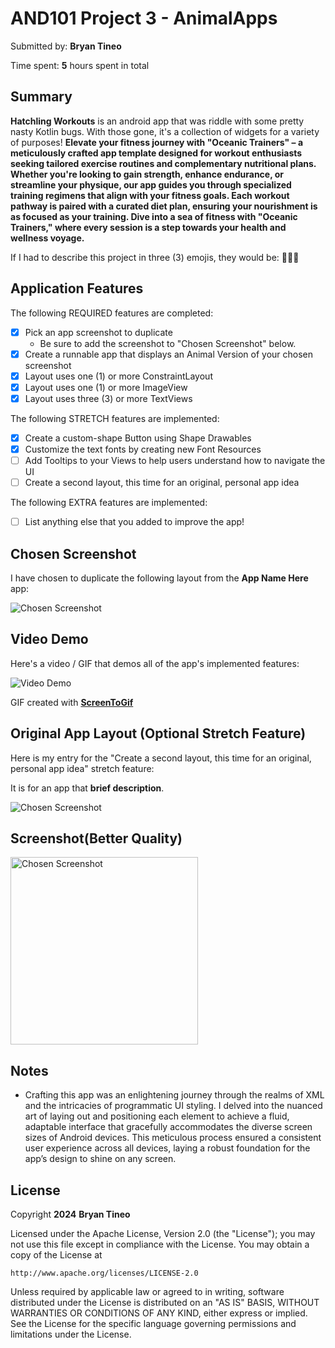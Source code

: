 <!-- (This is a comment) INSTRUCTIONS: Go through this page and fill out any **bolded** entries with their correct values.-->

# AND101 Project 3 - AnimalApps

Submitted by: **Bryan Tineo**

Time spent: **5** hours spent in total

## Summary

**Hatchling Workouts** is an android app that was riddle with some pretty nasty Kotlin bugs.  With those gone, it's a collection of widgets for a variety of purposes!  **Elevate your fitness journey with "Oceanic Trainers" – a meticulously crafted app template designed for workout enthusiasts seeking tailored exercise routines and complementary nutritional plans. Whether you're looking to gain strength, enhance endurance, or streamline your physique, our app guides you through specialized training regimens that align with your fitness goals. Each workout pathway is paired with a curated diet plan, ensuring your nourishment is as focused as your training. Dive into a sea of fitness with "Oceanic Trainers," where every session is a step towards your health and wellness voyage.**

If I had to describe this project in three (3) emojis, they would be: **📱🐢🌊**

## Application Features

<!-- (This is a comment) Please be sure to change the [ ] to [x] for any features you completed.  If a feature is not checked [x], you might miss the points for that item! -->

The following REQUIRED features are completed:

- [x] Pick an app screenshot to duplicate
  - Be sure to add the screenshot to "Chosen Screenshot" below.
- [x] Create a runnable app that displays an Animal Version of your chosen screenshot
- [x] Layout uses one (1) or more ConstraintLayout
- [x] Layout uses one (1) or more ImageView
- [x] Layout uses three (3) or more TextViews

The following STRETCH features are implemented:

- [x] Create a custom-shape Button using Shape Drawables
- [x] Customize the text fonts by creating new Font Resources
- [ ] Add Tooltips to your Views to help users understand how to navigate the UI
- [ ] Create a second layout, this time for an original, personal app idea

The following EXTRA features are implemented:

- [ ] List anything else that you added to improve the app!

## Chosen Screenshot

I have chosen to duplicate the following layout from the **App Name Here** app:

<img src='http://i.imgur.com/Qm2XNvK.png' title='Chosen Screenshot' width='' alt='Chosen Screenshot' />

## Video Demo

Here's a video / GIF that demos all of the app's implemented features:

<img src='http://i.imgur.com/link/to/your/gif/file.gif' title='Video Demo' width='' alt='Video Demo' />

GIF created with **[ScreenToGif](https://www.screentogif.com/)**

<!-- Recommended tools:
- [Kap](https://getkap.co/) for macOS
- [ScreenToGif](https://www.screentogif.com/) for Windows
- [peek](https://github.com/phw/peek) for Linux. -->

## Original App Layout (Optional Stretch Feature)

Here is my entry for the "Create a second layout, this time for an original, personal app idea" stretch feature:

It is for an app that **brief description**.

<img src='http://i.imgur.com/sANd8ey.gif' title='Chosen Screenshot' width='' alt='Chosen Screenshot' />

## Screenshot(Better Quality)

<img src='http://i.imgur.com/r3G7cag.jpeg' title='Chosen Screenshot' width='300em' alt='Chosen Screenshot' />

## Notes

- Crafting this app was an enlightening journey through the realms of XML and the intricacies of programmatic UI styling. I delved into the nuanced art of laying out and positioning each element to achieve a fluid, adaptable interface that gracefully accommodates the diverse screen sizes of Android devices. This meticulous process ensured a consistent user experience across all devices, laying a robust foundation for the app’s design to shine on any screen.

## License

Copyright **2024** **Bryan Tineo**

Licensed under the Apache License, Version 2.0 (the "License");
you may not use this file except in compliance with the License.
You may obtain a copy of the License at

    http://www.apache.org/licenses/LICENSE-2.0

Unless required by applicable law or agreed to in writing, software
distributed under the License is distributed on an "AS IS" BASIS,
WITHOUT WARRANTIES OR CONDITIONS OF ANY KIND, either express or implied.
See the License for the specific language governing permissions and
limitations under the License.
